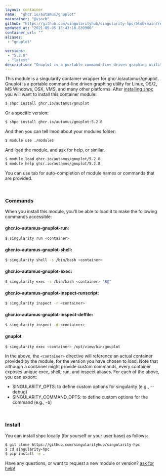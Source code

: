 ```yaml
---
layout: container
name:  "ghcr.io/autamus/gnuplot"
maintainer: "@vsoch"
github: "https://github.com/singularityhub/singularity-hpc/blob/main/registry/ghcr.io/autamus/gnuplot/container.yaml"
updated_at: "2021-05-05 15:43:18.839900"
container_url: ""
aliases:
 - "gnuplot"

versions:
 - "5.2.8"
 - "latest"
description: "Gnuplot is a portable command-line driven graphing utility for Linux, OS/2, MS Windows, OSX, VMS, and many other platforms."
---
```


This module is a singularity container wrapper for ghcr.io/autamus/gnuplot.
Gnuplot is a portable command-line driven graphing utility for Linux, OS/2, MS Windows, OSX, VMS, and many other platforms.
After [installing shpc](#install) you will want to install this container module:

```bash
$ shpc install ghcr.io/autamus/gnuplot
```

Or a specific version:

```bash
$ shpc install ghcr.io/autamus/gnuplot:5.2.8
```

And then you can tell lmod about your modules folder:

```bash
$ module use ./modules
```

And load the module, and ask for help, or similar.

```bash
$ module load ghcr.io/autamus/gnuplot/5.2.8
$ module help ghcr.io/autamus/gnuplot/5.2.8
```

You can use tab for auto-completion of module names or commands that are provided.

<br>

### Commands

When you install this module, you'll be able to load it to make the following commands accessible:

#### ghcr.io-autamus-gnuplot-run:

```bash
$ singularity run <container>
```

#### ghcr.io-autamus-gnuplot-shell:

```bash
$ singularity shell -s /bin/bash <container>
```

#### ghcr.io-autamus-gnuplot-exec:

```bash
$ singularity exec -s /bin/bash <container> "$@"
```

#### ghcr.io-autamus-gnuplot-inspect-runscript:

```bash
$ singularity inspect -r <container>
```

#### ghcr.io-autamus-gnuplot-inspect-deffile:

```bash
$ singularity inspect -d <container>
```


#### gnuplot
       
```bash
$ singularity exec <container> /opt/view/bin/gnuplot
```



In the above, the `<container>` directive will reference an actual container provided
by the module, for the version you have chosen to load. Note that although a container
might provide custom commands, every container exposes unique exec, shell, run, and
inspect aliases. For each of the above, you can export:

 - SINGULARITY_OPTS: to define custom options for singularity (e.g., --debug)
 - SINGULARITY_COMMAND_OPTS: to define custom options for the command (e.g., -b)

<br>
  
### Install

You can install shpc locally (for yourself or your user base) as follows:

```bash
$ git clone https://github.com/singularityhub/singularity-hpc
$ cd singularity-hpc
$ pip install -e .
```

Have any questions, or want to request a new module or version? [ask for help!](https://github.com/singularityhub/singularity-hpc/issues)